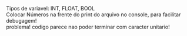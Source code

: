 Tipos de variavel: INT, FLOAT, BOOL  
Colocar Números na frente do print do arquivo no console, para facilitar debugagem!  
problema! codigo parece nao poder terminar com caracter unitario!

